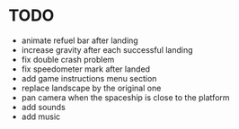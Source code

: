 TODO
====

* animate refuel bar after landing
* increase gravity after each successful landing
* fix double crash problem
* fix speedometer mark after landed
* add game instructions menu section
* replace landscape by the original one
* pan camera when the spaceship is close to the platform
* add sounds
* add music

